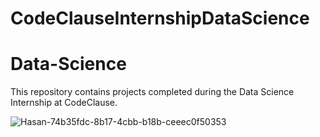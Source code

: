 # CodeClauseInternshipDataScience
# Data-Science
This repository contains projects completed during the Data Science Internship at CodeClause.

![Hasan-74b35fdc-8b17-4cbb-b18b-ceeec0f50353](https://github.com/hasanabbasindia/CodeClauseInternshipDataScience/assets/63557548/394b6dd3-1d11-4fb6-b64f-e2095698c403)

